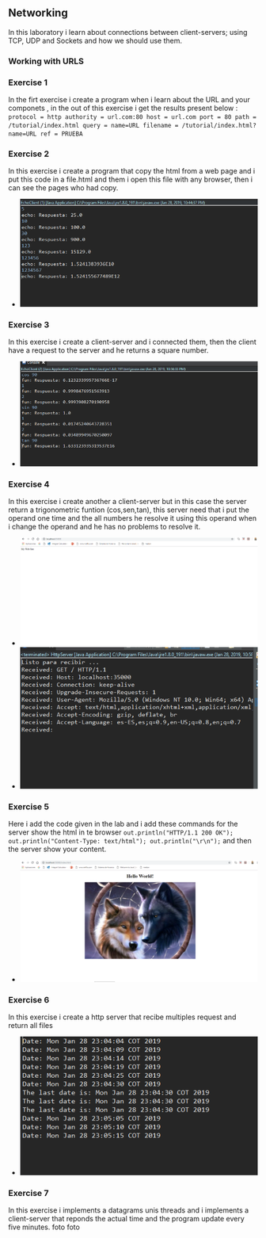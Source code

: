 ## Networking
In this laboratory i learn about connections between client-servers; using TCP, UDP and Sockets and how we should use them.
### Working with URLS
### Exercise 1
In the firt exercise i create a program when i learn about the URL and your componets , in the out of this exercise i get the results present below :
`protocol = http
authority = url.com:80
host = url.com
port = 80
path = /tutorial/index.html
query = name=URL
filename = /tutorial/index.html?name=URL
ref = PRUEBA`
### Exercise 2
In this exercise i create a program that copy the html from a web page and i put this code in a file.html and them i open this file with any browser, then i can see the pages who had copy.
  - ![foto](2.png)
### Exercise 3
In this exercise i create a client-server and i connected them, then the client have a request to the server and he returns a square number.
  - ![foto](3.png)
### Exercise 4
In this exercise i create another a client-server but in this case the server return a trigonometric funtion (cos,sen,tan), this server need that i put the operand one time and  the all numbers he resolve it using this operand  when i change the operand and he has no problems to resolve it. 
  - ![foto](4.png)
  - ![foto](41.png)
### Exercise 5
Here i add the code  given in the lab and i add  these commands for the server show the html in te browser `out.println("HTTP/1.1 200 OK"); out.println("Content-Type: text/html"); out.println("\r\n");` 
and then the server show your content.
  - ![foto](5.png)
### Exercise 6 
In this exercise i create a http server that recibe multiples request and return all files 
  - ![foto](6.png)
### Exercise 7
In this exercise i implements a datagrams unis threads and i implements a client-server that reponds the actual time and the program update every five minutes.
foto foto
